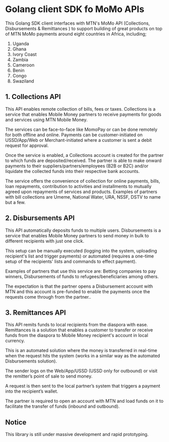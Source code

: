 # Golang client SDK fo MoMo APIs

This Golang SDK client interfaces with MTN's MoMo API (Collections, Disbursements & Remittances ) to support building of great products on top of MTN MoMo payments around eight countries in Africa, including;

1. Uganda
2. Ghana
3. Ivory Coast
4. Zambia
5. Cameroon
6. Benin
7. Congo
8. Swaziland

## 1. Collections API

This API enables remote collection of bills, fees or taxes. Collections is a service that enables Mobile Money partners to receive payments for goods and services using MTN Mobile Money.

The services can be face-to-face like MomoPay or can be done remotely for both offline and online.
Payments can be customer-initiated on USSD/App/Web or Merchant-initiated where a customer is sent a debit request for approval.

Once the service is enabled, a Collections account is created for the partner to which funds are deposited/received.
The partner is able to make onward payments to their suppliers/partners/employees (B2B or B2C) and/or liquidate the collected
funds into their respective bank accounts.

The service offers the convenience of collection for online payments, bills, loan repayments, contribution to activities and installments to mutually agreed upon repayments of services and products. Examples of partners with bill collections are Umeme, National Water, URA, NSSF, DSTV to name but a few.

## 2. Disbursements API

This API automatically deposits funds to multiple users. Disbursements is a service that enables Mobile Money partners to send money in bulk to different recipients with just one click.

This setup can be manually executed (logging into the system, uploading recipient's list and trigger payments) or automated (requires a one-time setup of the recipients' lists and commands to effect payment).

Examples of partners that use this service are: Betting companies to pay winners, Disbursements of funds to refugees/beneficiaries among others.

The expectation is that the partner opens a Disbursement account with MTN and this account is pre-funded to enable the payments once the requests come through from the partner..

## 3. Remittances API

This API remits funds to local recipients from the diaspora with ease. Remittances is a solution that enables a customer to transfer or receive funds from the diaspora to Mobile Money recipient's account in local currency.

This is an automated solution where the money is transferred in real-time when the request hits the system (works in a similar way as the automated Disbursements solution).

The sender logs on the Web/App/USSD (USSD only for outbound) or visit the remitter’s point of sale to send money.

A request is then sent to the local partner’s system that triggers a payment into the recipient’s wallet.

The partner is required to open an account with MTN and load funds on it to facilitate the transfer of funds (inbound and outbound).

## Notice

This library is still under massive development and rapid prototyping.

